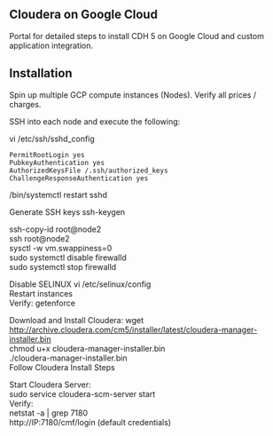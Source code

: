 ## Cloudera on Google Cloud

Portal for detailed steps to install CDH 5 on Google Cloud and custom application integration.

## Installation

Spin up multiple GCP compute instances (Nodes). Verify all prices / charges.

SSH into each node and execute the following:

vi /etc/ssh/sshd_config

	PermitRootLogin yes
	PubkeyAuthentication yes
	AuthorizedKeysFile /.ssh/authorized_keys
	ChallengeResponseAuthentication yes

/bin/systemctl restart sshd  

Generate SSH keys
	ssh-keygen
	
ssh-copy-id root@node2  
ssh root@node2  
sysctl -w vm.swappiness=0  
sudo systemctl disable firewalld  
sudo systemctl stop firewalld  

Disable SELINUX
	vi /etc/selinux/config  
	Restart instances  
	Verify: getenforce   
	
Download and Install Cloudera:
	wget http://archive.cloudera.com/cm5/installer/latest/cloudera-manager-installer.bin  
	chmod u+x cloudera-manager-installer.bin  
	./cloudera-manager-installer.bin  
	Follow Cloudera Install Steps  

Start Cloudera Server:  
	sudo service cloudera-scm-server start  
	Verify:   
		netstat -a | grep 7180  
		http://IP:7180/cmf/login (default credentials)  


